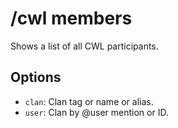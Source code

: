 # /cwl members

Shows a list of all CWL participants.

## Options

- `clan`: Clan tag or name or alias.
- `user`: Clan by @user mention or ID.

